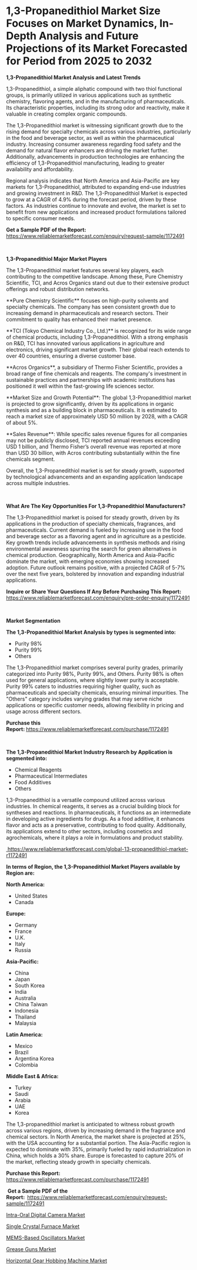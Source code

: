 <p><h1>1,3-Propanedithiol Market Size Focuses on Market Dynamics, In-Depth Analysis and Future Projections of its Market Forecasted for Period from 2025 to 2032</h1></p><p><strong>1,3-Propanedithiol Market Analysis and Latest Trends</strong></p>
<p><p>1,3-Propanedithiol, a simple aliphatic compound with two thiol functional groups, is primarily utilized in various applications such as synthetic chemistry, flavoring agents, and in the manufacturing of pharmaceuticals. Its characteristic properties, including its strong odor and reactivity, make it valuable in creating complex organic compounds.</p><p>The 1,3-Propanedithiol market is witnessing significant growth due to the rising demand for specialty chemicals across various industries, particularly in the food and beverage sector, as well as within the pharmaceutical industry. Increasing consumer awareness regarding food safety and the demand for natural flavor enhancers are driving the market further. Additionally, advancements in production technologies are enhancing the efficiency of 1,3-Propanedithiol manufacturing, leading to greater availability and affordability.</p><p>Regional analysis indicates that North America and Asia-Pacific are key markets for 1,3-Propanedithiol, attributed to expanding end-use industries and growing investment in R&D. The 1,3-Propanedithiol Market is expected to grow at a CAGR of 4.9% during the forecast period, driven by these factors. As industries continue to innovate and evolve, the market is set to benefit from new applications and increased product formulations tailored to specific consumer needs.</p></p>
<p><strong>Get a Sample PDF of the Report:&nbsp;</strong> <a href="https://www.reliablemarketforecast.com/enquiry/request-sample/1172491?utm_campaign=2516&utm_medium=2&utm_source=Github&utm_content=ia&utm_term=24032025&utm_id=13-propanedithiol">https://www.reliablemarketforecast.com/enquiry/request-sample/1172491</a></p>
<p>&nbsp;</p>
<p><strong>1,3-Propanedithiol Major Market Players</strong></p>
<p><p>The 1,3-Propanedithiol market features several key players, each contributing to the competitive landscape. Among these, Pure Chemistry Scientific, TCI, and Acros Organics stand out due to their extensive product offerings and robust distribution networks.</p><p>**Pure Chemistry Scientific** focuses on high-purity solvents and specialty chemicals. The company has seen consistent growth due to increasing demand in pharmaceuticals and research sectors. Their commitment to quality has enhanced their market presence.</p><p>**TCI (Tokyo Chemical Industry Co., Ltd.)** is recognized for its wide range of chemical products, including 1,3-Propanedithiol. With a strong emphasis on R&D, TCI has innovated various applications in agriculture and electronics, driving significant market growth. Their global reach extends to over 40 countries, ensuring a diverse customer base.</p><p>**Acros Organics**, a subsidiary of Thermo Fisher Scientific, provides a broad range of fine chemicals and reagents. The company's investment in sustainable practices and partnerships with academic institutions has positioned it well within the fast-growing life sciences sector.</p><p>**Market Size and Growth Potential**: The global 1,3-Propanedithiol market is projected to grow significantly, driven by its applications in organic synthesis and as a building block in pharmaceuticals. It is estimated to reach a market size of approximately USD 50 million by 2028, with a CAGR of about 5%.</p><p>**Sales Revenue**: While specific sales revenue figures for all companies may not be publicly disclosed, TCI reported annual revenues exceeding USD 1 billion, and Thermo Fisher’s overall revenue was reported at more than USD 30 billion, with Acros contributing substantially within the fine chemicals segment.</p><p>Overall, the 1,3-Propanedithiol market is set for steady growth, supported by technological advancements and an expanding application landscape across multiple industries.</p></p>
<p>&nbsp;</p>
<p><strong>What Are The Key Opportunities For 1,3-Propanedithiol Manufacturers?</strong></p>
<p><p>The 1,3-Propanedithiol market is poised for steady growth, driven by its applications in the production of specialty chemicals, fragrances, and pharmaceuticals. Current demand is fueled by increasing use in the food and beverage sector as a flavoring agent and in agriculture as a pesticide. Key growth trends include advancements in synthesis methods and rising environmental awareness spurring the search for green alternatives in chemical production. Geographically, North America and Asia-Pacific dominate the market, with emerging economies showing increased adoption. Future outlook remains positive, with a projected CAGR of 5-7% over the next five years, bolstered by innovation and expanding industrial applications.</p></p>
<p><strong>Inquire or Share Your Questions If Any Before Purchasing This Report:</strong> <a href="https://www.reliablemarketforecast.com/enquiry/pre-order-enquiry/1172491?utm_campaign=2516&utm_medium=2&utm_source=Github&utm_content=ia&utm_term=24032025&utm_id=13-propanedithiol">https://www.reliablemarketforecast.com/enquiry/pre-order-enquiry/1172491</a></p>
<p>&nbsp;</p>
<p><strong>Market Segmentation</strong></p>
<p><strong>The 1,3-Propanedithiol Market Analysis by types is segmented into:</strong></p>
<p><ul><li>Purity 98%</li><li>Purity 99%</li><li>Others</li></ul></p>
<p><p>The 1,3-Propanedithiol market comprises several purity grades, primarily categorized into Purity 98%, Purity 99%, and Others. Purity 98% is often used for general applications, where slightly lower purity is acceptable. Purity 99% caters to industries requiring higher quality, such as pharmaceuticals and specialty chemicals, ensuring minimal impurities. The "Others" category includes varying grades that may serve niche applications or specific customer needs, allowing flexibility in pricing and usage across different sectors.</p></p>
<p><strong>Purchase this Report:&nbsp;</strong><a href="https://www.reliablemarketforecast.com/purchase/1172491?utm_campaign=2516&utm_medium=2&utm_source=Github&utm_content=ia&utm_term=24032025&utm_id=13-propanedithiol">https://www.reliablemarketforecast.com/purchase/1172491</a></p>
<p>&nbsp;</p>
<p><strong>The 1,3-Propanedithiol Market Industry Research by Application is segmented into:</strong></p>
<p><ul><li>Chemical Reagents</li><li>Pharmaceutical Intermediates</li><li>Food Additives</li><li>Others</li></ul></p>
<p><p>1,3-Propanedithiol is a versatile compound utilized across various industries. In chemical reagents, it serves as a crucial building block for syntheses and reactions. In pharmaceuticals, it functions as an intermediate in developing active ingredients for drugs. As a food additive, it enhances flavor and acts as a preservative, contributing to food quality. Additionally, its applications extend to other sectors, including cosmetics and agrochemicals, where it plays a role in formulations and product stability.</p></p>
<p><a href="https://www.reliablemarketforecast.com/global-13-propanedithiol-market-r1172491?utm_campaign=2516&utm_medium=2&utm_source=Github&utm_content=ia&utm_term=24032025&utm_id=13-propanedithiol">&nbsp;https://www.reliablemarketforecast.com/global-13-propanedithiol-market-r1172491</a></p>
<p><strong>In terms of Region, the 1,3-Propanedithiol Market Players available by Region are:</strong></p>
<p>
    <p> <strong> North America: </strong>
        <ul>
            <li>United States</li>
            <li>Canada</li>
        </ul>
        </p> 
    <p> <strong> Europe: </strong>
        <ul>
            <li>Germany</li>
            <li>France</li>
            <li>U.K.</li>
            <li>Italy</li>
            <li>Russia</li>
        </ul>
        </p> 
    <p> <strong> Asia-Pacific: </strong>
        <ul>
            <li>China</li>
            <li>Japan</li>
            <li>South Korea</li>
            <li>India</li>
            <li>Australia</li>
            <li>China Taiwan</li>
            <li>Indonesia</li>
            <li>Thailand</li>
            <li>Malaysia</li>
        </ul>
        </p> 
    <p> <strong> Latin America: </strong>
        <ul>
            <li>Mexico</li>
            <li>Brazil</li>
            <li>Argentina Korea</li>
            <li>Colombia</li>
        </ul>
        </p> 
    <p> <strong> Middle East & Africa: </strong>
        <ul>
            <li>Turkey</li>
            <li>Saudi</li>
            <li>Arabia</li>
            <li>UAE</li>
            <li>Korea</li>
        </ul>
    </p>
    </p>
<p><p>The 1,3-propanedithiol market is anticipated to witness robust growth across various regions, driven by increasing demand in the fragrance and chemical sectors. In North America, the market share is projected at 25%, with the USA accounting for a substantial portion. The Asia-Pacific region is expected to dominate with 35%, primarily fueled by rapid industrialization in China, which holds a 30% share. Europe is forecasted to capture 20% of the market, reflecting steady growth in specialty chemicals.</p></p>
<p><strong>Purchase this Report: </strong><a href="https://www.reliablemarketforecast.com/purchase/1172491?utm_campaign=2516&utm_medium=2&utm_source=Github&utm_content=ia&utm_term=24032025&utm_id=13-propanedithiol">https://www.reliablemarketforecast.com/purchase/1172491</a></p>
<p>&nbsp;<strong>Get a Sample PDF of the Report:&nbsp;&nbsp;</strong><a href="https://www.reliablemarketforecast.com/enquiry/request-sample/1172491?utm_campaign=2516&utm_medium=2&utm_source=Github&utm_content=ia&utm_term=24032025&utm_id=13-propanedithiol">https://www.reliablemarketforecast.com/enquiry/request-sample/1172491</a></p>
<p><strong></strong></p>
<p><p><a href="https://github.com/beberjuban9a/Market-Research-Report-List-1/blob/main/intra-oral-digital-camera-market.md?utm_campaign=2516&utm_medium=2&utm_source=Github&utm_content=ia&utm_term=24032025&utm_id=13-propanedithiol">Intra-Oral Digital Camera Market</a></p><p><a href="https://www.linkedin.com/pulse/consistent-increase-single-crystal-furnace-market-forecasted-zkupf?utm_campaign=2516&utm_medium=2&utm_source=Github&utm_content=ia&utm_term=24032025&utm_id=13-propanedithiol">Single Crystal Furnace Market</a></p><p><a href="https://github.com/diosohusch6x/Market-Research-Report-List-1/blob/main/mems-based-oscillators-market.md?utm_campaign=2516&utm_medium=2&utm_source=Github&utm_content=ia&utm_term=24032025&utm_id=13-propanedithiol">MEMS-Based Oscillators Market</a></p><p><a href="https://www.linkedin.com/pulse/detailed-grease-guns-market-report-analysis-from-2025-2032-cfdrf?utm_campaign=2516&utm_medium=2&utm_source=Github&utm_content=ia&utm_term=24032025&utm_id=13-propanedithiol">Grease Guns Market</a></p><p><a href="https://www.linkedin.com/pulse/horizontal-gear-hobbing-machine-industry-forecast-market-shifts-frjqf?utm_campaign=2516&utm_medium=2&utm_source=Github&utm_content=ia&utm_term=24032025&utm_id=13-propanedithiol">Horizontal Gear Hobbing Machine Market</a></p></p>